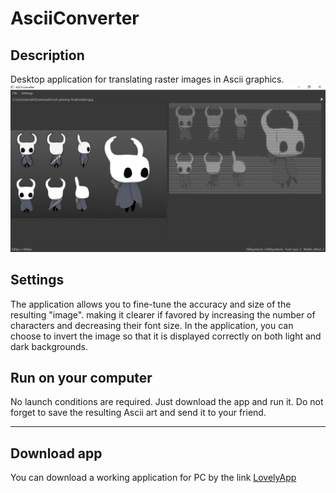 # AsciiConverter
## Description
Desktop application for translating raster images in Ascii graphics.
![AsceeScreen](https://github.com/KorablikDimak/AsciiConverter/raw/master/AsciiScreen.png)
## Settings
The application allows you to fine-tune the accuracy and size of the resulting "image". making it clearer if favored by increasing the number of characters and decreasing their font size. In the application, you can choose to invert the image so that it is displayed correctly on both light and dark backgrounds.
## Run on your computer
No launch conditions are required. Just download the app and run it. Do not forget to save the resulting Ascii art and send it to your friend.

---
## Download app
You can download a working application for PC by the link [LovelyApp](https://disk.yandex.ru/d/P7ZqiEuge64CnQ)
